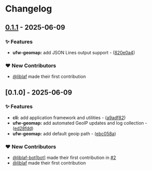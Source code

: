 # Changelog

## [0.1.1](https://github.com/liblaf/kiwi-python/compare/v0.1.0..v0.1.1) - 2025-06-09

### ✨ Features

- **ufw-geomap:** add JSON Lines output support - ([820e0a4](https://github.com/liblaf/kiwi-python/commit/820e0a402d313a518c82e869b867b060f12b10ea))

### ❤️ New Contributors

- [@liblaf](https://github.com/liblaf) made their first contribution

## [0.1.0] - 2025-06-09

### ✨ Features

- **cli:** add application framework and utilities - ([a9adf82](https://github.com/liblaf/kiwi-python/commit/a9adf82b17d3bc1ac6677f3292b84212e6f329b0))
- **ufw-geomap:** add automated GeoIP updates and log collection - ([ed28fdd](https://github.com/liblaf/kiwi-python/commit/ed28fdd1e5341da279205f84fa4436ff7f7aabe9))
- **ufw-geomap:** add default geoip path - ([ebc058a](https://github.com/liblaf/kiwi-python/commit/ebc058a1fd5700d14be9677be6ff3c60020df8a8))

### ❤️ New Contributors

- [@liblaf-bot[bot]](https://github.com/apps/liblaf-bot) made their first contribution in [#2](https://github.com/liblaf/kiwi-python/pull/2)
- [@liblaf](https://github.com/liblaf) made their first contribution
